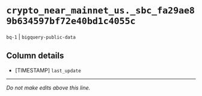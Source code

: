 # `crypto_near_mainnet_us._sbc_fa29ae89b634597bf72e40bd1c4055c`
`bq-1` | `bigquery-public-data`

## Column details
* [TIMESTAMP] `last_update`

-------------------------------------------------------------------------------
*Do not make edits above this line.*
